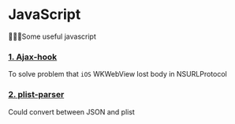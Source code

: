 # JavaScript
🍭🍭🍭Some useful javascript

### [1. Ajax-hook](https://github.com/Xiaoye220/JavaScript/tree/master/Ajax-hook)
To solve problem that `iOS` WKWebView lost body in NSURLProtocol

### [2. plist-parser](https://github.com/Xiaoye220/JavaScript/tree/master/plist-parser)

Could convert between JSON and plist

